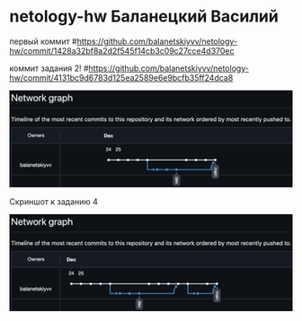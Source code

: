 # netology-hw Баланецкий Василий
первый коммит #https://github.com/balanetskiyvv/netology-hw/commit/1428a32bf8a2d2f545f14cb3c09c27cce4d370ec

коммит задания 2! #https://github.com/balanetskiyvv/netology-hw/commit/4131bc9d6783d125ea2589e6e9bcfb35ff24dca8

![img](img/IMG001.png)

Скриншот к заданию 4

![img](img/IMG002.png)